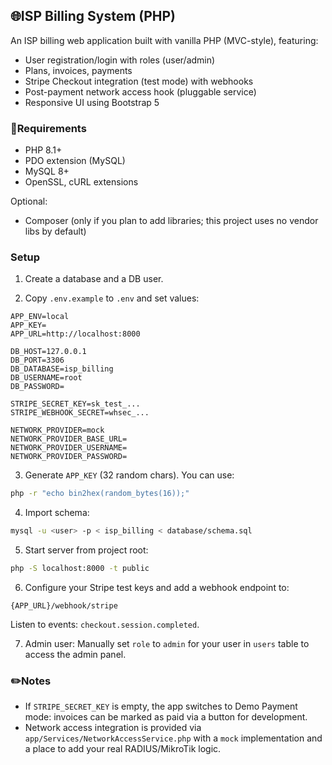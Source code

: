## 🌐ISP Billing System (PHP)

An ISP billing web application built with vanilla PHP (MVC-style), featuring:

- User registration/login with roles (user/admin)
- Plans, invoices, payments
- Stripe Checkout integration (test mode) with webhooks
- Post-payment network access hook (pluggable service)
- Responsive UI using Bootstrap 5

### 💎Requirements

- PHP 8.1+
- PDO extension (MySQL)
- MySQL 8+
- OpenSSL, cURL extensions

Optional:
- Composer (only if you plan to add libraries; this project uses no vendor libs by default)

### Setup

1) Create a database and a DB user.

2) Copy `.env.example` to `.env` and set values:

```
APP_ENV=local
APP_KEY=
APP_URL=http://localhost:8000

DB_HOST=127.0.0.1
DB_PORT=3306
DB_DATABASE=isp_billing
DB_USERNAME=root
DB_PASSWORD=

STRIPE_SECRET_KEY=sk_test_...
STRIPE_WEBHOOK_SECRET=whsec_...

NETWORK_PROVIDER=mock
NETWORK_PROVIDER_BASE_URL=
NETWORK_PROVIDER_USERNAME=
NETWORK_PROVIDER_PASSWORD=
```

3) Generate `APP_KEY` (32 random chars). You can use:

```bash
php -r "echo bin2hex(random_bytes(16));"
```

4) Import schema:

```bash
mysql -u <user> -p < isp_billing < database/schema.sql
```

5) Start server from project root:

```bash
php -S localhost:8000 -t public
```

6) Configure your Stripe test keys and add a webhook endpoint to:

`{APP_URL}/webhook/stripe`

Listen to events: `checkout.session.completed`.

7) Admin user: Manually set `role` to `admin` for your user in `users` table to access the admin panel.

### ✏️Notes

- If `STRIPE_SECRET_KEY` is empty, the app switches to Demo Payment mode: invoices can be marked as paid via a button for development.
- Network access integration is provided via `app/Services/NetworkAccessService.php` with a `mock` implementation and a place to add your real RADIUS/MikroTik logic.



